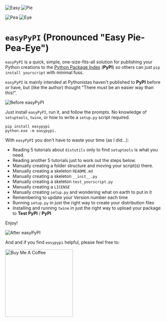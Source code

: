 ![Easy](https://raw.githubusercontent.com/PFython/easypypi/main/easy.ico) ![Pie](https://raw.githubusercontent.com/PFython/easypypi/main/easypypi.ico)

![Pea](https://raw.githubusercontent.com/PFython/easypypi/main/pea.ico) ![Eye](https://raw.githubusercontent.com/PFython/easypypi/main/eye.ico)
# `easyPyPI` (Pronounced "Easy Pie-Pea-Eye")
`easyPyPI` is a quick, simple, one-size-fits-all solution for publishing your Python creations to the [Python Package Index](https://pypi.org/) (**PyPI**) so others can just `pip install yourscript` with minimal fuss.

`easyPyPI` is mainly intended at Pythonistas haven't published to **PyPI** before or have, but (like the author) thought "There *must* be an easier way than this!".

![Before easyPyPI](https://media.giphy.com/media/XIqCQx02E1U9W/giphy.gif)

Just install `easyPyPI`, run it, and follow the prompts.  No knowledge of `setuptools`, `twine`, or how to write a `setup.py` script required.

    pip install easypypi
    python.exe -m easypypi.

With `easyPyPI` you don't have to waste your time (as I did...):

- Reading 5 tutorials about `distutils` only to find `setuptools` is what you need.
- Reading another 5 tutorials just to work out the steps below.
- Manually creating a folder structure and moving your script(s) there.
- Manually creating a skeleton `README.md`
- Manually creating a skeleton `__init__.py`
- Manually creating a skeleton `test_yourscript.py`
- Manually creating a `LICENSE`
- Manually creating `setup.py` and wondering what on earth to put in it
- Remembering to update your Version number each time
- Running `setup.py` in just the right way to create your distribution files
- Installing and running `twine` in just the right way to upload your package to **Test PyPI** / **PyPI**

Enjoy!


![After easyPyPI](https://media.giphy.com/media/Nw8z2olm0nGHC/giphy.gif)


And and if you find `easypypi` helpful, please feel free to:

<a href="https://www.buymeacoffee.com/pfython" target="_blank"><img src="https://cdn.buymeacoffee.com/buttons/v2/arial-yellow.png" alt="Buy Me A Coffee" width="217px" ></a>



